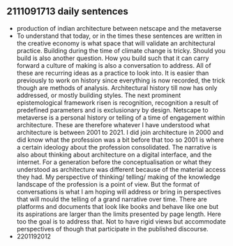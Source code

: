 ## 2111091713 daily sentences

* production of indian architecture between netscape and the metaverse
* To understand that today, or in the times these sentences are written in the creative economy is what space that will validate an architectural practice.
Building during the time of climate change is tricky. 
Should you build is also another question.
How you build such that it can carry forward a culture of making is also a conversation to address.
All of these are recurring ideas as a practice to look into.
It is easier than previously to work on history since everything is now recorded, the trick though are methods of analysis.
Architectural history till now has only addressed, or mostly building styles.
The next prominent epistemological framework risen is recognition, recognition a result of predefined parameters and is exclusionary by design.
Netscape to metaverse is a personal history or telling of a time of engagement within architecture.
These are therefore whatever I have understood what architecture is between 2001 to 2021.
I did join architecture in 2000 and did know what the profession was a bit before that too so 2001 is where a certain ideology about the profession consolidated.
The narrative is also about thinking about architecture on a digital interface, and the internet.
For a generation before the conceptualisation or what they understood as architecture was different because of the material access they had.
My perspective of thinking/ telling/ making of the knowledge landscape of the profession is a point of view.
But the format of conversations is what I am hoping will address or bring in perspectives that will mould the telling of a grand narrative over time.
There are platforms and documents that look like books and behave like one but its aspirations are larger than the limits presented by page length.
Here too the goal is to address that.
Not to have rigid views but accommodate perspectives of though that participate in the published discourse.
* 2201192012      
